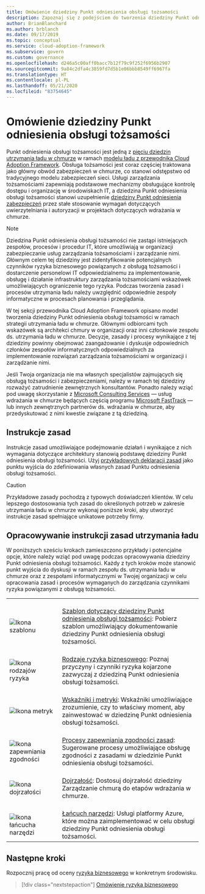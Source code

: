 ```yaml
---
title: Omówienie dziedziny Punkt odniesienia obsługi tożsamości
description: Zapoznaj się z podejściem do tworzenia dziedziny Punkt odniesienia obsługi tożsamości w ramach strategii utrzymania ładu w chmurze.
author: BrianBlanchard
ms.author: brblanch
ms.date: 09/17/2019
ms.topic: conceptual
ms.service: cloud-adoption-framework
ms.subservice: govern
ms.custom: governance
ms.openlocfilehash: d246a5c00aff0bacc7b12f79c9f252f6956b2907
ms.sourcegitcommit: 9a84c2dfa4c3859fd7d5b1e06bbb8549ff6967fa
ms.translationtype: HT
ms.contentlocale: pl-PL
ms.lasthandoff: 05/21/2020
ms.locfileid: "83754645"
---
```

# <a name="identity-baseline-discipline-overview"></a>Omówienie dziedziny Punkt odniesienia obsługi tożsamości

Punkt odniesienia obsługi tożsamości jest jedną z [pięciu dziedzin utrzymania ładu w chmurze](../governance-disciplines.md) w ramach [modelu ładu z przewodnika Cloud Adoption Framework](../index.md). Obsługa tożsamości jest coraz częściej traktowana jako główny obwód zabezpieczeń w chmurze, co stanowi odstępstwo od tradycyjnego modelu zabezpieczeń sieci. Usługi zarządzania tożsamościami zapewniają podstawowe mechanizmy obsługujące kontrolę dostępu i organizację w środowiskach IT, a dziedzina Punkt odniesienia obsługi tożsamości stanowi uzupełnienie [dziedziny Punkt odniesienia zabezpieczeń](../security-baseline/index.md) przez stałe stosowanie wymagań dotyczących uwierzytelniania i autoryzacji w projektach dotyczących wdrażania w chmurze.

> [!NOTE]
> Dziedzina Punkt odniesienia obsługi tożsamości nie zastąpi istniejących zespołów, procesów i procedur IT, które umożliwiają w organizacji zabezpieczanie usług zarządzania tożsamościami i zarządzanie nimi. Głównym celem tej dziedziny jest zidentyfikowanie potencjalnych czynników ryzyka biznesowego powiązanych z obsługą tożsamości i dostarczenie personelowi IT odpowiedzialnemu za implementowanie, obsługę i działanie infrastruktury zarządzania tożsamościami wskazówek umożliwiających ograniczenie tego ryzyka. Podczas tworzenia zasad i procesów utrzymania ładu należy uwzględnić odpowiednie zespoły informatyczne w procesach planowania i przeglądania.

W tej sekcji przewodnika Cloud Adoption Framework opisano model tworzenia dziedziny Punkt odniesienia obsługi tożsamości w ramach strategii utrzymania ładu w chmurze. Głównymi odbiorcami tych wskazówek są architekci chmury w organizacji oraz inni członkowie zespołu ds. utrzymania ładu w chmurze. Decyzje, zasady i procesy wynikające z tej dziedziny powinny obejmować zaangażowanie i dyskusje odpowiednich członków zespołów informatycznych odpowiedzialnych za implementowanie rozwiązań zarządzania tożsamościami w organizacji i zarządzanie nimi.

Jeśli Twoja organizacja nie ma własnych specjalistów zajmujących się obsługą tożsamości i zabezpieczeniami, należy w ramach tej dziedziny rozważyć zatrudnienie zewnętrznych konsultantów. Ponadto należy wziąć pod uwagę skorzystanie z [Microsoft Consulting Services](https://www.microsoft.com/industry/services/consulting) — usług wdrażania w chmurze będących częścią programu [Microsoft FastTrack](https://azure.microsoft.com/programs/azure-fasttrack) — lub innych zewnętrznych partnerów ds. wdrażania w chmurze, aby przedyskutować z nimi kwestie związane z tą dziedziną.

## <a name="policy-statements"></a>Instrukcje zasad

Instrukcje zasad umożliwiające podejmowanie działań i wynikające z nich wymagania dotyczące architektury stanowią podstawę dziedziny Punkt odniesienia obsługi tożsamości. Użyj [przykładowych deklaracji zasad](./policy-statements.md) jako punktu wyjścia do zdefiniowania własnych zasad Punktu odniesienia obsługi tożsamości.

> [!CAUTION]
> Przykładowe zasady pochodzą z typowych doświadczeń klientów. W celu lepszego dostosowania tych zasad do określonych potrzeb w zakresie utrzymania ładu w chmurze wykonaj poniższe kroki, aby utworzyć instrukcje zasad spełniające unikatowe potrzeby firmy.

## <a name="develop-governance-policy-statements"></a>Opracowywanie instrukcji zasad utrzymania ładu

W poniższych sześciu krokach zamieszczono przykłady i potencjalne opcje, które należy wziąć pod uwagę podczas opracowywania dziedziny Punkt odniesienia obsługi tożsamości. Każdy z tych kroków może stanowić punkt wyjścia do dyskusji w ramach zespołu ds. utrzymania ładu w chmurze oraz z zespołami informatycznymi w Twojej organizacji w celu opracowania zasad i procesów wymaganych do zarządzania czynnikami ryzyka powiązanymi z obsługą tożsamości.

<!-- markdownlint-disable MD033 -->

| | |
|---|---|
| <br> ![Ikona szablonu](../../_images/govern/process-template.png)   | <br> [Szablon dotyczący dziedziny Punkt odniesienia obsługi tożsamości](./template.md): Pobierz szablon umożliwiający dokumentowanie dziedziny Punkt odniesienia obsługi tożsamości. |
| <br> ![Ikona rodzajów ryzyka](../../_images/govern/process-risks.png)         | <br> [Rodzaje ryzyka biznesowego](./business-risks.md): Poznaj przyczyny i czynniki ryzyka kojarzone zazwyczaj z dziedziną Punkt odniesienia obsługi tożsamości. |
| <br> ![Ikona metryk](../../_images/govern/process-metrics.png)     | <br> [Wskaźniki i metryki](./metrics-tolerance.md): Wskaźniki umożliwiające zrozumienie, czy to właściwy moment, aby zainwestować w dziedzinę Punkt odniesienia obsługi tożsamości. |
| <br> ![Ikona zapewniania zgodności](../../_images/govern/process-enforce.png)   | <br> [Procesy zapewniania zgodności zasad](./compliance-processes.md): Sugerowane procesy umożliwiające obsługę zgodności z zasadami w dziedzinie Punkt odniesienia obsługi tożsamości. |
| <br> ![Ikona dojrzałości](../../_images/govern/process-maturity.png)   | <br> [Dojrzałość](./discipline-improvement.md): Dostosuj dojrzałość dziedziny Zarządzanie chmurą do etapów wdrażania w chmurze. |
| <br> ![Ikona łańcucha narzędzi](../../_images/govern/process-toolchain.png) | <br> [Łańcuch narzędzi](./toolchain.md): Usługi platformy Azure, które można zaimplementować w celu obsługi dziedziny Punkt odniesienia obsługi tożsamości. |

<!-- markdownlint-enable MD033 -->

## <a name="next-steps"></a>Następne kroki

Rozpocznij pracę od oceny [ryzyka biznesowego](./business-risks.md) w konkretnym środowisku.

> [!div class="nextstepaction"]
> [Omówienie ryzyka biznesowego](./business-risks.md)
